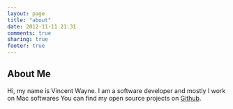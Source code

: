 ```yaml
---
layout: page
title: "about"
date: 2012-11-11 21:31
comments: true
sharing: true
footer: true
---
```


## About Me

Hi, my name is Vincent Wayne.
I am a software developer and mostly I work on Mac softwares
You can find my open source projects on [Github](https://git.com/smokyonion).

